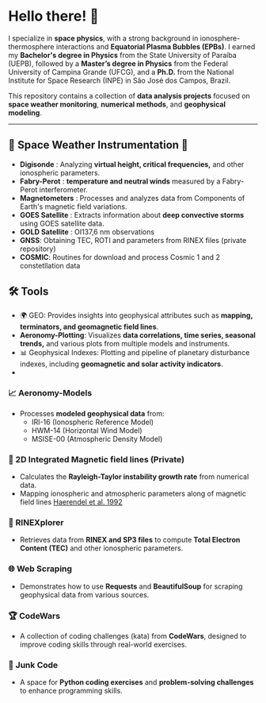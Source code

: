 # Hello there! 🚀

I specialize in **space physics**, with a strong background in ionosphere-thermosphere interactions and **Equatorial Plasma Bubbles (EPBs)**. I earned my **Bachelor's degree in Physics** from the State University of Paraíba (UEPB), followed by a **Master’s degree in Physics** from the Federal University of Campina Grande (UFCG), and a **Ph.D.** from the National Institute for Space Research (INPE) in São José dos Campos, Brazil.  

This repository contains a collection of **data analysis projects** focused on **space weather monitoring**, **numerical methods**, and **geophysical modeling**.  

---

## **🔭 Space Weather Instrumentation 📡**  

- **Digisonde** : Analyzing **virtual height, critical frequencies,** and other ionospheric parameters.    
- **Fabry-Perot** : **temperature and neutral winds** measured by a Fabry-Perot interferometer.  
- **Magnetometers** : Processes and analyzes data from Components of Earth's magnetic field variations.
- **GOES Satellite** : Extracts information about **deep convective storms** using GOES satellite data.
- **GOLD Satellite** : OI137,6 nm observations
- **GNSS**: Obtaining TEC, ROTI and parameters from RINEX files (private repository)
- **COSMIC**: Routines for download and process Cosmic 1 and 2 constetllation data

## **🛠️ Tools**  
- 🌍 GEO: Provides insights into geophysical attributes such as **mapping, terminators, and geomagnetic field lines**.
- **Aeronomy-Plotting**: Visualizes **data correlations, time series, seasonal trends,** and various plots from multiple models and instruments.
- 📊 Geophysical Indexes: Plotting and pipeline of planetary disturbance indexes, including **geomagnetic and solar activity indicators**.
- 
### **📈 Aeronomy-Models**  
- Processes **modeled geophysical data** from:  
  - IRI-16 (Ionospheric Reference Model)  
  - HWM-14 (Horizontal Wind Model)  
  - MSISE-00 (Atmospheric Density Model)  

### **📑 2D Integrated Magnetic field lines (Private)**  
- Calculates the **Rayleigh-Taylor instability growth rate** from numerical data.  
- Mapping ionospheric and atmospheric parameters along of magnetic field lines [Haerendel et al. 1992](https://agupubs.onlinelibrary.wiley.com/doi/abs/10.1029/91JA02226)

### **📡 RINEXplorer**  
- Retrieves data from **RINEX and SP3 files** to compute **Total Electron Content (TEC)** and other ionospheric parameters.  

### **🌐 Web Scraping**  
- Demonstrates how to use **Requests** and **BeautifulSoup** for scraping geophysical data from various sources.  

### **🏆 CodeWars**  
- A collection of coding challenges (kata) from **CodeWars**, designed to improve coding skills through real-world exercises.  

### **📝 Junk Code**  
- A space for **Python coding exercises** and **problem-solving challenges** to enhance programming skills.  
